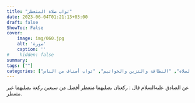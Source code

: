 ```yaml
---
title: "ثواب صلاة المتعطر"
date: 2023-06-04T01:21:13+03:00
draft: false
ShowToc: False
cover:
    image: img/060.jpg
    alt: 'صورة'
    caption: ''
#    hidden: false
summary: 
tags: [""]
categories: ["الصلاة", "النظافة والتزين والخواتيم", "ثواب أصناف من الناس"]
---
```

عن الصادق عليه‌السلام قال : ركعتان يصليهما
متعطر أفضل من سبعين ركعة يصليهما غير متعطر.

